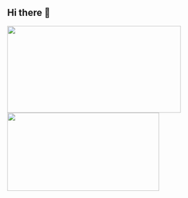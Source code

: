 ## Hi there 👋
<div>
<img style="margin-right: 40px;" height=200  width="400" align="center" src="https://github-readme-stats.vercel.app/api?username=mhmiripoor&theme=github_dark&rank_icon=github" />
<img height=180  width="350" align="center" src="https://github-readme-stats.vercel.app/api/top-langs?username=mhmiripoor&layout=compact&langs_count=8&card_width=320&theme=github_dark&show_icons=true&hide=dart,swift,c,kotlin" />
</div>


<!--
**mhmiripoor/mhmiripoor** is a ✨ _special_ ✨ repository because its `README.md` (this file) appears on your GitHub profile.

Here are some ideas to get you started:

- 🔭 I’m currently working on ...
- 🌱 I’m currently learning ...
- 👯 I’m looking to collaborate on ...
- 🤔 I’m looking for help with ...
- 💬 Ask me about ...
- 📫 How to reach me: ...
- 😄 Pronouns: ...
- ⚡ Fun fact: ...
-->
